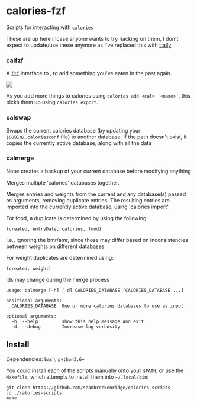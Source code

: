 # calories-fzf

Scripts for interacting with [`calories`](https://github.com/zupzup/calories)

These are up here incase anyone wants to try hacking on them, I don't expect to update/use these anymore as I've replaced this with [ttally](https://github.com/seanbreckenridge/ttally)

### calfzf

A [`fzf`](https://github.com/junegunn/fzf) interface to , to add something you've eaten in the past again.

![](https://raw.githubusercontent.com/seanbreckenridge/calories-fzf/master/demo.gif)

As you add more things to calories using `calories add <cal> '<name>'`, this picks them up using `calories export`.

### calswap

Swaps the current calories database (by updating your `$GOBIN/.caloriesconf` file) to another database. If the path doesn't exist, it copies the currently active database, along with all the data

### calmerge

Note: creates a backup of your current database before modifying anything

Merges multiple 'calories' databases together.

Merges entries and weights from the current and any
database(s) passed as arguments, removing
duplicate entries. The resulting entries are imported
into the currently active database, using 'calories import'

For food, a duplicate is determined by using the following:

`(created, entryDate, calories, food)`

i.e., ignoring the bmr/amr, since those may differ based on
inconsistencies between weights on different databases

For weight duplicates are determined using:

`(created, weight)`

ids may change during the merge process

```
usage: calmerge [-h] [-d] CALORIES_DATABASE [CALORIES_DATABASE ...]

positional arguments:
  CALORIES_DATABASE  One or more calories databases to use as input

optional arguments:
  -h, --help         show this help message and exit
  -d, --debug        Increase log verbosity
```

## Install

Dependencies: `bash`, `python3.6+`

You could install each of the scripts manually onto your `$PATH`, or use the `Makefile`, which attempts to install them into `~/.local/bin`:

```
git clone https://github.com/seanbreckenridge/calories-scripts
cd ./calories-scripts
make
```
